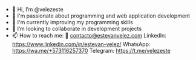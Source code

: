 - 👋 Hi, I’m @velezeste
- 👀 I'm passionate about programming and web application development
- 🌱 I'm currently improving my programming skills
- 💞️ I’m looking to collaborate in development projects
- 📫 How to reach me: 💌 contacto@estevanvelez.com LinkedIn: https://www.linkedin.com/in/estevan-velez/ WhatsApp: https://wa.me/+573116257370 Telegram: https://t.me/velezeste

<!---
velezeste/velezeste is a ✨ special ✨ repository because its `README.md` (this file) appears on your GitHub profile.
You can click the Preview link to take a look at your changes.
--->
